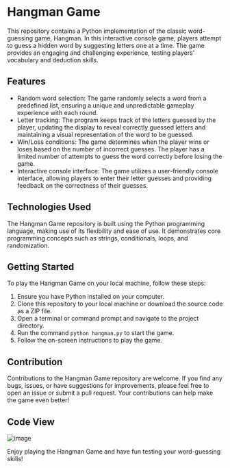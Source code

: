 # Hangman Game

This repository contains a Python implementation of the classic word-guessing game, Hangman. In this interactive console game, players attempt to guess a hidden word by suggesting letters one at a time. The game provides an engaging and challenging experience, testing players' vocabulary and deduction skills.

## Features

- Random word selection: The game randomly selects a word from a predefined list, ensuring a unique and unpredictable gameplay experience with each round.
- Letter tracking: The program keeps track of the letters guessed by the player, updating the display to reveal correctly guessed letters and maintaining a visual representation of the word to be guessed.
- Win/Loss conditions: The game determines when the player wins or loses based on the number of incorrect guesses. The player has a limited number of attempts to guess the word correctly before losing the game.
- Interactive console interface: The game utilizes a user-friendly console interface, allowing players to enter their letter guesses and providing feedback on the correctness of their guesses.

## Technologies Used

The Hangman Game repository is built using the Python programming language, making use of its flexibility and ease of use. It demonstrates core programming concepts such as strings, conditionals, loops, and randomization.

## Getting Started

To play the Hangman Game on your local machine, follow these steps:

1. Ensure you have Python installed on your computer.
2. Clone this repository to your local machine or download the source code as a ZIP file.
3. Open a terminal or command prompt and navigate to the project directory.
4. Run the command `python hangman.py` to start the game.
5. Follow the on-screen instructions to play the game.

## Contribution

Contributions to the Hangman Game repository are welcome. If you find any bugs, issues, or have suggestions for improvements, please feel free to open an issue or submit a pull request. Your contributions can help make the game even better!

## Code View

![image](https://github.com/suadoboy/Hangman-Game/assets/64054172/926796cb-b018-4671-a317-1dfc143f3745)

Enjoy playing the Hangman Game and have fun testing your word-guessing skills!
